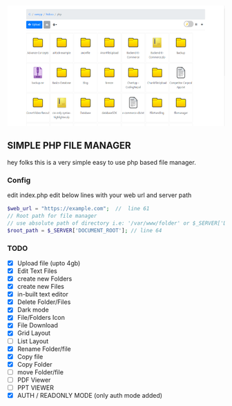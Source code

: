 <img src="./assets/images/filemanger.PNG" height="280px">

## SIMPLE PHP FILE MANAGER
 hey folks this is a very simple easy to use php based 
 file manager.

### Config 
 edit index.php 
 edit below lines with your web url and server path
 

```php
$web_url = "https://example.com";  //  line 61
// Root path for file manager 
// use absolute path of directory i.e: '/var/www/folder' or $_SERVER['DOCUMENT_ROOT'].'/folder'
$root_path = $_SERVER['DOCUMENT_ROOT']; // line 64 
```



### TODO
- [x]  Upload file (upto 4gb)
- [x]  Edit Text Files
- [x]  create new Folders
- [x]  create new Files
- [x]  in-built text editor
- [x]  Delete Folder/Files
- [x]  Dark mode
- [x]  File/Folders Icon
- [x]  File Download
- [x]  Grid Layout
- [ ]  List Layout
- [x]  Rename Folder/file
- [x]  Copy file
- [x]  Copy Folder
- [ ]  move Folder/file
- [ ]  PDF Viewer
- [ ]  PPT VIEWER
- [x]  AUTH / READONLY MODE (only auth mode added)